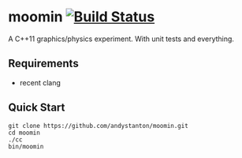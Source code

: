 # moomin [![Build Status](https://travis-ci.org/andystanton/moomin.svg?branch=master)](https://travis-ci.org/andystanton/moomin)

A C++11 graphics/physics experiment. With unit tests and everything.

## Requirements

- recent clang

## Quick Start

```
git clone https://github.com/andystanton/moomin.git
cd moomin
./cc
bin/moomin
```
